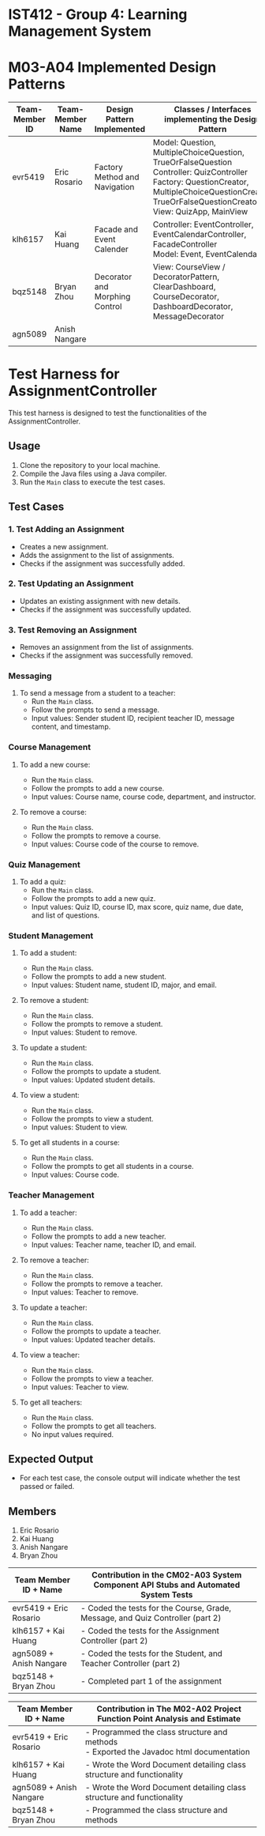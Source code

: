 # IST412 - Group 4: Learning Management System

# M03-A04 Implemented Design Patterns 

| Team-Member ID | Team-Member Name | Design Pattern Implemented    | Classes / Interfaces implementing the Design Pattern                                                                                                                                               |
| -------------- | ---------------- | ----------------------------- | -------------------------------------------------------------------------------------------------------------------------------------------------------------------------------------------------- |
| evr5419        | Eric Rosario     | Factory Method and Navigation | Model: Question, MultipleChoiceQuestion, TrueOrFalseQuestion<br>Controller: QuizController<br>Factory: QuestionCreator, MultipleChoiceQuestionCreator, TrueOrFalseQuestionCreator<br>View: QuizApp, MainView |
| klh6157        | Kai Huang        | Facade and Event Calender                           | Controller: EventController, EventCalendarController, FacadeController<br>Model: Event, EventCalendar                                                                                                                                                                                                   |
| bqz5148        | Bryan Zhou       | Decorator and Morphing Control                              | View: CourseView / DecoratorPattern, ClearDashboard, CourseDecorator, DashboardDecorator, MessageDecorator                                                                                                                                                                                                   |
| agn5089        | Anish Nangare    |                               |  


# Test Harness for AssignmentController

This test harness is designed to test the functionalities of the AssignmentController.

## Usage

1. Clone the repository to your local machine.
2. Compile the Java files using a Java compiler.
3. Run the `Main` class to execute the test cases.

## Test Cases

### 1. Test Adding an Assignment

- Creates a new assignment.
- Adds the assignment to the list of assignments.
- Checks if the assignment was successfully added.

### 2. Test Updating an Assignment

- Updates an existing assignment with new details.
- Checks if the assignment was successfully updated.

### 3. Test Removing an Assignment

- Removes an assignment from the list of assignments.
- Checks if the assignment was successfully removed.

### Messaging
1. To send a message from a student to a teacher:
    - Run the `Main` class.
    - Follow the prompts to send a message.
    - Input values: Sender student ID, recipient teacher ID, message content, and timestamp.

### Course Management
1. To add a new course:
    - Run the `Main` class.
    - Follow the prompts to add a new course.
    - Input values: Course name, course code, department, and instructor.

2. To remove a course:
    - Run the `Main` class.
    - Follow the prompts to remove a course.
    - Input values: Course code of the course to remove.

### Quiz Management
1. To add a quiz:
    - Run the `Main` class.
    - Follow the prompts to add a new quiz.
    - Input values: Quiz ID, course ID, max score, quiz name, due date, and list of questions.

### Student Management
1. To add a student:
    - Run the `Main` class.
    - Follow the prompts to add a new student.
    - Input values: Student name, student ID, major, and email.

2. To remove a student:
    - Run the `Main` class.
    - Follow the prompts to remove a student.
    - Input values: Student to remove.

3. To update a student:
    - Run the `Main` class.
    - Follow the prompts to update a student.
    - Input values: Updated student details.

4. To view a student:
    - Run the `Main` class.
    - Follow the prompts to view a student.
    - Input values: Student to view.

5. To get all students in a course:
    - Run the `Main` class.
    - Follow the prompts to get all students in a course.
    - Input values: Course code.

### Teacher Management
1. To add a teacher:
    - Run the `Main` class.
    - Follow the prompts to add a new teacher.
    - Input values: Teacher name, teacher ID, and email.

2. To remove a teacher:
    - Run the `Main` class.
    - Follow the prompts to remove a teacher.
    - Input values: Teacher to remove.

3. To update a teacher:
    - Run the `Main` class.
    - Follow the prompts to update a teacher.
    - Input values: Updated teacher details.

4. To view a teacher:
    - Run the `Main` class.
    - Follow the prompts to view a teacher.
    - Input values: Teacher to view.

5. To get all teachers:
    - Run the `Main` class.
    - Follow the prompts to get all teachers.
    - No input values required.

## Expected Output

- For each test case, the console output will indicate whether the test passed or failed.

## Members

1. Eric Rosario
2. Kai Huang
3. Anish Nangare
4. Bryan Zhou

| Team Member ID + Name   |  Contribution in the CM02-A03 System Component API Stubs and Automated System Tests       |
| ----------------------- |  -----------------------------------------------------------------------------------------|
| evr5419 + Eric Rosario  | - Coded the tests for the Course, Grade, Message, and Quiz Controller (part 2) |
| klh6157 + Kai Huang     | - Coded the tests for the Assignment Controller (part 2)                    |
| agn5089 + Anish Nangare | - Coded the tests for the Student, and Teacher Controller (part 2)                     |
| bqz5148 + Bryan Zhou    | - Completed part 1 of the assignment  

| Team Member ID + Name   |  Contribution in The M02-A02 Project Function Point Analysis and Estimate                 |
| ----------------------- |  -----------------------------------------------------------------------------------------|
| evr5419 + Eric Rosario  | - Programmed the class structure and methods<br>- Exported the Javadoc html documentation |
| klh6157 + Kai Huang     | - Wrote the Word Document detailing class structure and functionality                     |
| agn5089 + Anish Nangare | - Wrote the Word Document detailing class structure and functionality                     |
| bqz5148 + Bryan Zhou    | - Programmed the class structure and methods                                              |

